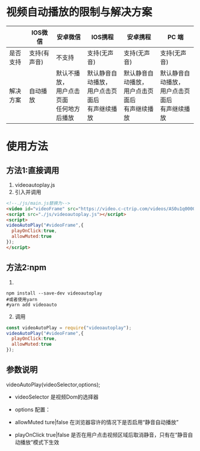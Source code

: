 # 视频自动播放的限制与解决方案

|   |  IOS微信   | 安卓微信  |  IOS携程   | 安卓携程  | PC 端 |
|  ----  |  ----  | ----  |  ----  | ----  | ---- |
| 是否支持 | 支持(有声音)  | 不支持 | 支持(无声音)  | 支持(无声音)  | 支持(无声音)  | 
| 解决方案| 自动播放  | 默认不播放，<br/>用户点击页面<br/>任何地方后播放| 默认静音自动播放，<br/>用户点击页面后<br/>有声继续播放  | 默认静音自动播放，<br/>用户点击页面后<br/>有声继续播放  |默认静音自动播放，<br/>用户点击页面后<br/>有声继续播放  |

# 使用方法
## 方法1:直接调用
1. videoautoplay.js
2. 引入并调用
```html
<!--./js/main.js替换为-->
<video id="videoFrame" src="https://video.c-ctrip.com/videos/AS0u1q000001hy4e47F27.mp4" controls playsinline></video>
<script src="./js/videoautoplay.js"></script> 
<script>
videoAutoPlay("#videoFrame",{
  playOnClick:true,
  allowMuted:true
});
</script>

```

## 方法2:npm
1. 
```shell
npm install --save-dev videoautoplay
#或者使用yarn
#yarn add videoauto 
```

2. 调用
```javascript
const videoAutoPlay = require("videoautoplay");
videoAutoPlay("#videoFrame",{
  playOnClick:true,
  allowMuted:true
});
```

## 参数说明
videoAutoPlay(videoSelector,options);
* videoSelector 是视频Dom的选择器
* options 配置：

* allowMuted ture|false 在浏览器容许的情况下是否启用“静音自动播放”
* playOnClick true|false 是否在用户点击视频区域后取消静音，只有在“静音自动播放”模式下生效
